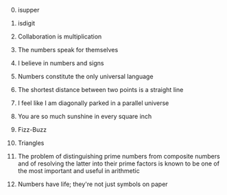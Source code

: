 0. isupper

1. isdigit

2. Collaboration is multiplication

3. The numbers speak for themselves

4. I believe in numbers and signs

5. Numbers constitute the only universal language

6. The shortest distance between two points is a straight line

7. I feel like I am diagonally parked in a parallel universe

8. You are so much sunshine in every square inch

9. Fizz-Buzz

10. Triangles

11. The problem of distinguishing prime numbers from composite numbers and of resolving the latter into their prime factors is known to be one of the most important and useful in arithmetic

12. Numbers have life; they're not just symbols on paper
